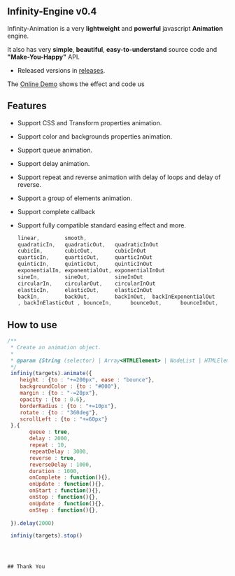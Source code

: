 ## Infinity-Engine v0.4

Infinity-Animation is a very **lightweight** and **powerful** javascript **Animation** engine. 

It also has very **simple**, **beautiful**, **easy-to-understand** source code and **"Make-You-Happy"** API.
* Released versions in [releases](https://github.com/itsyurni/infinity-animation/releases).


The [Online Demo](https://itsyurni.github.io/infinity-animation/) shows the effect and code us

## Features

* Support CSS and Transform properties animation.
* Support color and backgrounds properties animation.
* Support queue animation.
* Support delay animation.
* Support repeat and reverse animation with delay of loops and delay of reverse.
* Support a group of elements animation.
* Support complete callback
* Support fully compatible standard easing effect and more.

  ```js
  linear,        smooth,
  quadraticIn,   quadraticOut,   quadraticInOut
  cubicIn,       cubicOut,       cubicInOut
  quarticIn,     quarticOut,     quarticInOut
  quinticIn,     quinticOut,     quinticInOut
  exponentialIn, exponentialOut, exponentialInOut
  sineIn,        sineOut,        sineInOut
  circularIn,    circularOut,    circularInOut
  elasticIn,     elasticOut,     elasticInOut
  backIn,        backOut,        backInOut,  backInExponentialOut
  , backInElasticOut , bounceIn,      bounceOut,      bounceInOut,
  ```
## How to use

  ```js
  /**
   * Create an animation object.
   *
   * @param {String (selector) | Array<HTMLElement> | NodeList | HTMLElement} targets
   */
   infiniy(targets).animate({
      height : {to : "+=200px", ease : "bounce"},
      backgroundColor : {to : "#000"},
      margin : {to : "-=20px"},
      opacity : {to : 0.6},
      borderRadius : {to : "+=10px"},
      rotate : {to : "360deg"},
      scrollLeft : {to : "+=60px"}
   },{
         queue : true,
         delay : 2000,
         repeat : 10,
         repeatDelay : 3000,
         reverse : true,
         reverseDelay : 1000,
         duration : 1000,       
         onComplete : function(){},
         onUpdate : function(){},
         onStart : function(){},
         onStop : function(){},
         onUpdate : function(){},
         onStep : function(){},
        
   }).delay(2000)

   infiniy(targets).stop()
 
 


## Thank You
